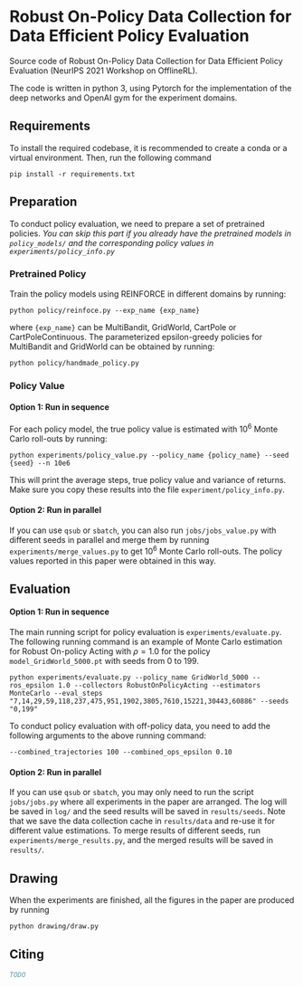 # Robust On-Policy Data Collection for Data Efficient Policy Evaluation

Source code of Robust On-Policy Data Collection for Data Efficient Policy Evaluation (NeurIPS 2021 Workshop on OfflineRL).

The code is written in python 3, using Pytorch for the implementation of the deep networks and OpenAI gym for the experiment domains.

## Requirements

To install the required codebase, it is recommended to create a conda or a virtual environment. Then, run the following command

```
pip install -r requirements.txt
```

## Preparation

To conduct policy evaluation, we need to prepare a set of pretrained policies. _You can skip this part if you already have the pretrained models in `policy_models/` and the corresponding policy values in `experiments/policy_info.py`_

### Pretrained Policy

Train the policy models using REINFORCE in different domains by running:

```shell
python policy/reinfoce.py --exp_name {exp_name}
```

where `{exp_name}` can be MultiBandit, GridWorld, CartPole or CartPoleContinuous. The parameterized epsilon-greedy policies for MultiBandit and GridWorld can be obtained by running:

```shell
python policy/handmade_policy.py
```

### Policy Value

#### Option 1: Run in sequence

For each policy model, the true policy value is estimated with $10^6$ Monte Carlo roll-outs by running:

```shell
python experiments/policy_value.py --policy_name {policy_name} --seed {seed} --n 10e6
```

This will print the average steps, true policy value and variance of returns. Make sure you copy these results into the file ``experiment/policy_info.py``.

#### Option 2: Run in parallel

If you can use `qsub` or `sbatch`, you can also run `jobs/jobs_value.py` with different seeds in parallel and merge them by running `experiments/merge_values.py` to get $10^6$ Monte Carlo roll-outs. The policy values reported in this paper were obtained in this way.

## Evaluation

#### Option 1: Run in sequence

The main running script for policy evaluation is `experiments/evaluate.py`. The following running command is an example of Monte Carlo estimation for Robust On-policy Acting with $\rho=1.0$ for the policy `model_GridWorld_5000.pt` with seeds from 0 to 199.

```shell
python experiments/evaluate.py --policy_name GridWorld_5000 --ros_epsilon 1.0 --collectors RobustOnPolicyActing --estimators MonteCarlo --eval_steps "7,14,29,59,118,237,475,951,1902,3805,7610,15221,30443,60886" --seeds "0,199"
```

To conduct policy evaluation with off-policy data, you need to add the following arguments to the above running command:

```
--combined_trajectories 100 --combined_ops_epsilon 0.10 
```

#### Option 2: Run in parallel

If you can use `qsub` or `sbatch`, you may only need to run the script `jobs/jobs.py` where all experiments in the paper are arranged. The log will be saved in ``log/`` and the seed results will be saved in ``results/seeds``. Note that we save the data collection cache in ``results/data`` and re-use it for different value estimations. To merge results of different seeds, run `experiments/merge_results.py`, and the merged results will be saved in ``results/``.

## Drawing

When the experiments are finished, all the figures in the paper are produced by running

```shell
python drawing/draw.py
```

## Citing

```bibtex
TODO
```
